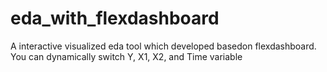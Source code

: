 # eda_with_flexdashboard
A interactive visualized eda tool which developed basedon flexdashboard.  
You can dynamically switch Y, X1, X2, and Time variable
